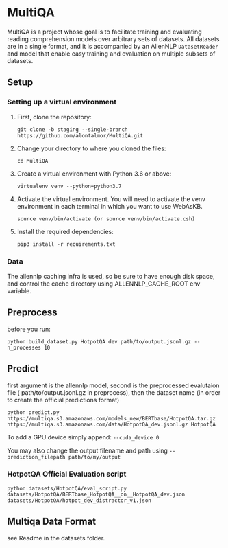 # MultiQA

MultiQA is a project whose goal is to facilitate training and evaluating reading
comprehension models over arbitrary sets of datasets.
All datasets are in a single format, and it is accompanied by
an AllenNLP `DatasetReader` and model that enable easy training and evaluation
on multiple subsets of datasets.
 
## Setup

### Setting up a virtual environment

1.  First, clone the repository:

    ```
    git clone -b staging --single-branch https://github.com/alontalmor/MultiQA.git
    ```

2.  Change your directory to where you cloned the files:

    ```
    cd MultiQA
    ```

3.  Create a virtual environment with Python 3.6 or above:

    ```
    virtualenv venv --python=python3.7
    ```

4.  Activate the virtual environment. You will need to activate the venv environment in each terminal in which you want to use WebAsKB.

    ```
    source venv/bin/activate (or source venv/bin/activate.csh)
    ```
5.  Install the required dependencies:

    ```
    pip3 install -r requirements.txt
    ```

### Data

The allennlp caching infra is used, so be sure to have enough disk space, and control the cache directory using ALLENNLP_CACHE_ROOT env variable.

## Preprocess
    
   before you run: 
   
  `python build_dataset.py HotpotQA dev path/to/output.jsonl.gz --n_processes 10`


## Predict

first argument is the allennlp model, second is the preprocessed evalutaion file ( path/to/output.jsonl.gz in preprocess), then the dataset name (in order to create the official predictions format)

 `python predict.py https://multiqa.s3.amazonaws.com/models_new/BERTbase/HotpotQA.tar.gz https://multiqa.s3.amazonaws.com/data/HotpotQA_dev.jsonl.gz HotpotQA`
 
 To add a GPU device simply append: `--cuda_device 0`
 
 You may also change the output filename and path using `--prediction_filepath path/to/my/output`
 
 ### HotpotQA Official Evaluation script 
 `python datasets/HotpotQA/eval_script.py datasets/HotpotQA/BERTbase_HotpotQA__on__HotpotQA_dev.json datasets/HotpotQA/hotpot_dev_distractor_v1.json`
 
## Multiqa Data Format
see Readme in the datasets folder.
 




